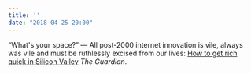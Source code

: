 ```yaml
---
title: ''
date: "2018-04-25 20:00"
---
```


<q>What's your space?</q> &#8212; All post-2000 internet innovation is vile, always was vile and must be ruthlessly excised from our lives: [How to get rich quick in Silicon Valley](https://www.theguardian.com/news/2018/apr/17/get-rich-quick-silicon-valley-startup-billionaire-techie) <cite>The Guardian</cite>.
